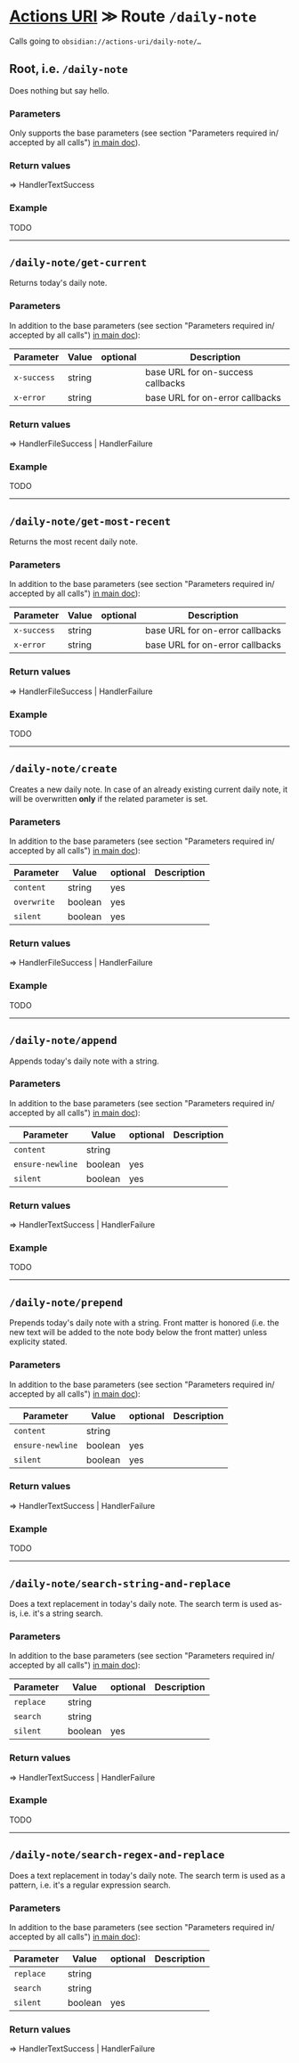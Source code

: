 # [Actions URI](index.md) ≫ Route `/daily-note`
Calls going to `obsidian://actions-uri/daily-note/…`


## Root, i.e. `/daily-note`

Does nothing but say hello.

### Parameters
Only supports the base parameters (see section "Parameters required in/ accepted by all calls") [in main doc](index.md#parameters-required-in-accepted-by-all-calls)).

### Return values
=> HandlerTextSuccess

### Example
TODO

---

## `/daily-note/get-current`
Returns today's daily note.

### Parameters
In addition to the base parameters (see section "Parameters required in/ accepted by all calls") [in main doc](index.md#parameters-required-in-accepted-by-all-calls)):

| Parameter    | Value   | optional | Description                                   |
| ------------ | ------- | -------- | --------------------------------------------- |
| `x-success`  | string  |          | base URL for on-success callbacks             |
| `x-error`    | string  |          | base URL for on-error callbacks               |

### Return values
=> HandlerFileSuccess | HandlerFailure

### Example
TODO

---

## `/daily-note/get-most-recent`
Returns the most recent daily note.

### Parameters
In addition to the base parameters (see section "Parameters required in/ accepted by all calls") [in main doc](index.md#parameters-required-in-accepted-by-all-calls)):

| Parameter    | Value   | optional | Description                                   |
| ------------ | ------- | -------- | --------------------------------------------- |
| `x-success`  | string  |          | base URL for on-error callbacks               |
| `x-error`    | string  |          | base URL for on-error callbacks               |

### Return values
=> HandlerFileSuccess | HandlerFailure

### Example
TODO

---

## `/daily-note/create`
Creates a new daily note. In case of an already existing current daily note, it will be overwritten **only** if the related parameter is set.

### Parameters
In addition to the base parameters (see section "Parameters required in/ accepted by all calls") [in main doc](index.md#parameters-required-in-accepted-by-all-calls)):

| Parameter    | Value   | optional | Description                                   |
| ------------ | ------- | -------- | --------------------------------------------- |
| `content`    | string  | yes      |                                               |
| `overwrite`  | boolean | yes      |                                               |
| `silent`     | boolean | yes      |                                               |

### Return values
=> HandlerFileSuccess | HandlerFailure

### Example
TODO

---

## `/daily-note/append`
Appends today's daily note with a string.

### Parameters
In addition to the base parameters (see section "Parameters required in/ accepted by all calls") [in main doc](index.md#parameters-required-in-accepted-by-all-calls)):

| Parameter        | Value   | optional | Description                                   |
| ---------------- | ------- | -------- | --------------------------------------------- |
| `content`        | string  |          |                                               |
| `ensure-newline` | boolean | yes      |                                               |
| `silent`         | boolean | yes      |                                               |

### Return values
=> HandlerTextSuccess | HandlerFailure

### Example
TODO

---

## `/daily-note/prepend`
Prepends today's daily note with a string.  Front matter is honored (i.e. the new text will be added to the note body below the front matter) unless explicity stated.

### Parameters
In addition to the base parameters (see section "Parameters required in/ accepted by all calls") [in main doc](index.md#parameters-required-in-accepted-by-all-calls)):

| Parameter        | Value   | optional | Description                                   |
| ---------------- | ------- | -------- | --------------------------------------------- |
| `content`        | string  |          |                                               |
| `ensure-newline` | boolean | yes      |                                               |
| `silent`         | boolean | yes      |                                               |

### Return values
=> HandlerTextSuccess | HandlerFailure

### Example
TODO

---

## `/daily-note/search-string-and-replace`
Does a text replacement in today's daily note.  The search term is used as-is, i.e. it's a string search.

### Parameters
In addition to the base parameters (see section "Parameters required in/ accepted by all calls") [in main doc](index.md#parameters-required-in-accepted-by-all-calls)):

| Parameter    | Value   | optional | Description                                   |
| ------------ | ------- | -------- | --------------------------------------------- |
| `replace`    | string  |          |                                               |
| `search`     | string  |          |                                               |
| `silent`     | boolean | yes      |                                               |

### Return values
=> HandlerTextSuccess | HandlerFailure

### Example
TODO

---

## `/daily-note/search-regex-and-replace`
Does a text replacement in today's daily note.  The search term is used as a pattern, i.e. it's a regular expression search.

### Parameters
In addition to the base parameters (see section "Parameters required in/ accepted by all calls") [in main doc](index.md#parameters-required-in-accepted-by-all-calls)):

| Parameter    | Value   | optional | Description                                   |
| ------------ | ------- | -------- | --------------------------------------------- |
| `replace`    | string  |          |                                               |
| `search`     | string  |          |                                               |
| `silent`     | boolean | yes      |                                               |

### Return values
=> HandlerTextSuccess | HandlerFailure
